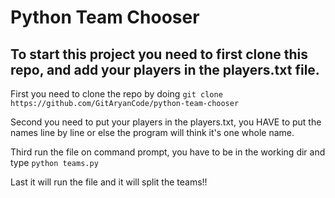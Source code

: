 # Python Team Chooser

## To start this project you need to first clone this repo, and add your players in the players.txt file. 

First you need to clone the repo by doing `git clone https://github.com/GitAryanCode/python-team-chooser`

Second you need to put your players in the players.txt, you HAVE to put the names line by line or else the program will think it's one whole name.

Third run the file on command prompt, you have to be in the working dir and type `python teams.py`

Last it will run the file and it will split the teams!!

